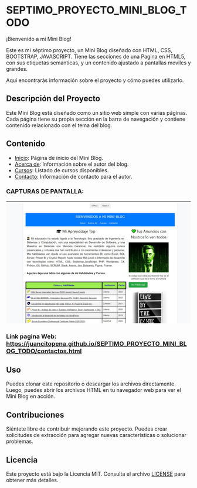 # SEPTIMO_PROYECTO_MINI_BLOG_TODO

¡Bienvenido a mi Mini Blog!

Este es mi séptimo proyecto, un Mini Blog diseñado con HTML, CSS, BOOTSTRAP, JAVASCRIPT. Tiene las secciones de una Pagina en HTML5, con sus etiquetas semanticas, y un contenido ajustado a pantallas moviles y grandes.

Aquí encontrarás información sobre el proyecto y cómo puedes utilizarlo.

## Descripción del Proyecto

Este Mini Blog está diseñado como un sitio web simple con varias páginas. Cada página tiene su propia sección en la barra de navegación y contiene contenido relacionado con el tema del blog.

## Contenido

- [Inicio](index.html): Página de inicio del Mini Blog.
- [Acerca de](acerca.html): Información sobre el autor del blog.
- [Cursos](cursos.html): Listado de cursos disponibles.
- [Contacto](contactos.html): Información de contacto para el autor.

### CAPTURAS DE PANTALLA:

![image](mini_blog.jpg)

### Link pagina Web: https://juancitopena.github.io/SEPTIMO_PROYECTO_MINI_BLOG_TODO/contactos.html

## Uso

Puedes clonar este repositorio o descargar los archivos directamente. Luego, puedes abrir los archivos HTML en tu navegador web para ver el Mini Blog en acción.

## Contribuciones

Siéntete libre de contribuir mejorando este proyecto. Puedes crear solicitudes de extracción para agregar nuevas características o solucionar problemas.

## Licencia

Este proyecto está bajo la Licencia MIT. Consulta el archivo [LICENSE](LICENSE) para obtener más detalles.

